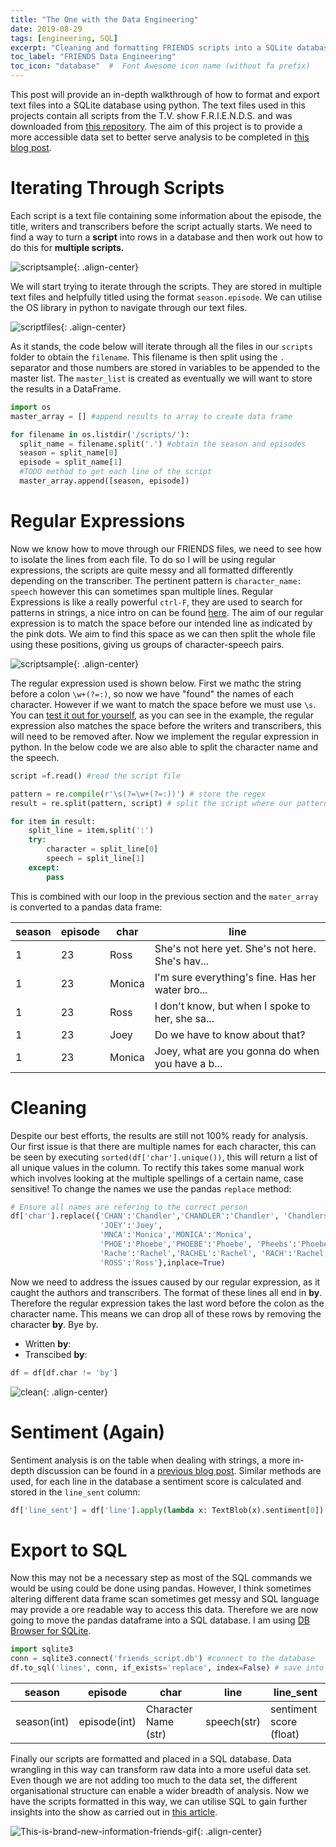 ```yaml
---
title: "The One with the Data Engineering"
date: 2019-08-29
tags: [engineering, SQL]
excerpt: "Cleaning and formatting FRIENDS scripts into a SQLite database"
toc_label: "FRIENDS Data Engineering"
toc_icon: "database"  #  Font Awesome icon name (without fa prefix)
---
```


This post will provide an in-depth walkthrough of how to format and export text files into a SQLite database using python. The text files used in this projects contain all scripts from the T.V. show F.R.I.E.N.D.S. and was downloaded from [this repository](https://fangj.github.io/friends/). The aim of this project is to provide a more accessible data set to better serve analysis to be completed in [this blog post](https://quotennial.github.io/friends-analysis/). 

# Iterating Through Scripts

Each script is a text file containing some information about the episode, the title, writers and transcribers before the script actually starts. We need to find a way to turn a **script** into rows in a database and then work out how to do this for **multiple scripts.** 

![scriptsample](../assets/images/friends/scriptsample.png){: .align-center}

We will start trying to iterate through the scripts. They are stored in multiple text files and helpfully titled using the format `season.episode`. We can utilise the OS library in python to navigate through our text files. 

![scriptfiles](../assets/images/friends/scriptfiles.png){: .align-center}

As it stands, the code below will iterate through all the files in our `scripts` folder to obtain the `filename`. This filename is then split using the `.` separator and those numbers are stored in variables to be appended to the master list. The `master_list` is created as eventually we will want to store the results in a DataFrame.

```python
import os
master_array = [] #append results to array to create data frame

for filename in os.listdir('/scripts/'):
  split_name = filename.split('.') #obtain the season and episodes
  season = split_name[0]   
  episode = split_name[1]
  #TODO method to get each line of the script
  master_array.append([season, episode])
```



# Regular Expressions

Now we know how to move through our FRIENDS files, we need to see how to isolate the lines from each file. To do so I will be using regular expressions, the scripts are quite messy and all formatted differently depending on the transcriber. The pertinent pattern is  `character_name: speech` however this can sometimes span multiple lines. Regular Expressions is like a really powerful `ctrl-F`, they are used to search for patterns in strings, a nice intro on can be found [here](https://medium.com/front-end-weekly/a-practical-beginners-guide-to-regex-regular-expressions-2faccbda117d). The aim of our regular expression is to match the space before our intended line as indicated by the pink dots. We aim to find this space as we can then split the whole file using these positions, giving us groups of character-speech pairs.

![scriptsample](../assets/images/friends/scriptsample_regex.png){: .align-center}

The regular expression used is shown below. First we mathc the string before a colon `\w+(?=:)`, so now we have "found" the names of each character. However if we want to match the space before we must use `\s`. You can [test it out for yourself](https://regex101.com/r/GFOGbq/2), as you can see in the example, the regular expression also  matches the space before the writers and transcribers, this will need to be removed after. Now we implement the regular expression in python. In the below code we are also able to split the character name and the speech.

```python
script =f.read() #read the script file

pattern = re.compile(r'\s(?=\w+(?=:))') # store the regex
result = re.split(pattern, script) # split the script where our pattern matched (pink dot)

for item in result:
    split_line = item.split(':')
    try:
        character = split_line[0]
        speech = split_line[1]
    except:
        pass
```

This is combined with our loop in the previous section and the `mater_array` is converted to a pandas data frame: 

| **season** | **episode** | **char** | **line**                                         |
| ---------- | ----------- | -------- | ------------------------------------------------ |
| 1          | 23          | Ross     | She's not here yet. She's not here. She's hav... |
| 1          | 23          | Monica   | I'm sure everything's fine. Has her water bro... |
| 1          | 23          | Ross     | I don't know, but when I spoke to her, she sa... |
| 1          | 23          | Joey     | Do we have to know about that?                   |
| 1          | 23          | Monica   | Joey, what are you gonna do when you have a b... |

# Cleaning 

Despite our best efforts, the results are still not 100% ready for analysis. Our first issue is that there are multiple names for each character, this can be seen by executing `sorted(df['char'].unique())`, this will return a list of all unique values in the column. To rectify this takes some manual work which involves looking at the multiple spellings of a certain name, case sensitive! To change the names we use the pandas `replace` method:

```python
# Ensure all names are refering to the correct person
df['char'].replace({'CHAN':'Chandler','CHANDLER':'Chandler', 'Chandlers':'Chandler',
                    'JOEY':'Joey',
                    'MNCA':'Monica','MONICA':'Monica',
                    'PHOE':'Phoebe','PHOEBE':'Phoebe', 'Pheebs':'Phoebe',
                    'Rache':'Rachel','RACHEL':'Rachel', 'RACH':'Rachel',
                    'ROSS':'Ross'},inplace=True)
```

Now we need to address the issues caused by our regular expression, as it caught the authors and transcribers. The format of these lines all end in **by**. Therefore the regular expression takes the last word before the colon as the character name. This means we can drop all of these rows by removing the character **by**. Bye by.

- Written **by**:
- Transcibed **by**:

```python
df = df[df.char != 'by']
```



![clean](../assets/images/friends/clean.gif){: .align-center}

# Sentiment (Again)

Sentiment analysis is on the table when dealing with strings, a more in-depth discussion can be found in a [previous blog post](https://quotennial.github.io/loveisland/). Similar methods are used, for each line in the database a sentiment score is calculated and stored in the `line_sent` column:

```python
df['line_sent'] = df['line'].apply(lambda x: TextBlob(x).sentiment[0])
```

# Export to SQL

Now this may not be a necessary step as most of the SQL commands we would be using could be done using pandas. However, I think sometimes altering different data frame scan sometimes get messy and SQL  language may provide a ore readable way to access this data. Therefore we are now going to move the pandas dataframe into a SQL database. I am using [DB Browser for SQLite](https://sqlitebrowser.org).

```python
import sqlite3
conn = sqlite3.connect('friends_script.db') #connect to the database
df.to_sql('lines', conn, if_exists='replace', index=False) # save into the 'lines' table
```

| season      | episode      | char                 | line        | line_sent               |
| ----------- | ------------ | -------------------- | ----------- | ----------------------- |
| season(int) | episode(int) | Character Name (str) | speech(str) | sentiment score (float) |

Finally our scripts are formatted and placed in a SQL database. Data wrangling in this way can transform raw data into a more useful data set. Even though we are not adding too much to the data set, the different organisational structure can enable a wider breadth of analysis. Now we have the scripts formatted in this way, we can utilise SQL to gain further insights into the show as carried out in [this article](https://quotennial.github.io/friends-analysis/).



  ![This-is-brand-new-information-friends-gif](../assets/images/friends/This-is-brand-new-information-friends-gif.gif){: .align-center}